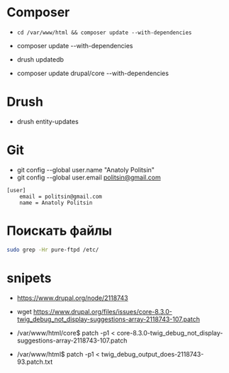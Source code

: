 # Composer
  * `cd /var/www/html && composer update --with-dependencies`
  * composer update --with-dependencies
  * drush updatedb
  
  * composer update drupal/core --with-dependencies

# Drush
  * drush entity-updates

# Git
  * git config --global user.name "Anatoly Politsin"
  * git config --global user.email politsin@gmail.com
```
[user]
	email = politsin@gmail.com
	name = Anatoly Politsin
```

# Поискать файлы
```sh
sudo grep -Hr pure-ftpd /etc/
```

# snipets
* https://www.drupal.org/node/2118743
* wget https://www.drupal.org/files/issues/core-8.3.0-twig_debug_not_display-suggestions-array-2118743-107.patch
* /var/www/html/core$ patch -p1 < core-8.3.0-twig_debug_not_display-suggestions-array-2118743-107.patch

* /var/www/html$ patch -p1 < twig_debug_output_does-2118743-93.patch.txt
